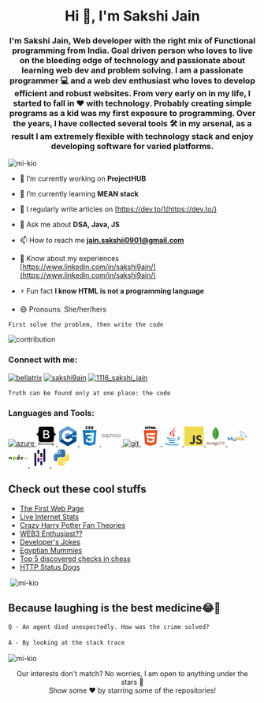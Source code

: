 <h1 align="center">Hi 👋, I'm Sakshi Jain</h1>
<h3 align="center">I'm Sakshi Jain, Web developer with the right mix of Functional programming from India. Goal driven person who loves to live on the bleeding edge of technology and passionate about learning web dev and problem solving. I am a passionate programmer 💻 and a web dev enthusiast who loves to develop efficient and robust websites. From very early on in my life, I started to fall in ❤️ with technology. Probably creating simple programs as a kid was my first exposure to programming. Over the years, I have collected several tools 🛠 in my arsenal, as a result I am extremely flexible with technology stack and enjoy developing software for varied platforms.</h3>

<p align="left"> <img src="https://komarev.com/ghpvc/?username=mi-kio&label=Profile%20views&color=0e75b6&style=flat" alt="mi-kio" /> </p>

- 🔭 I’m currently working on **ProjectHUB**

- 🌱 I’m currently learning **MEAN stack**

- 📝 I regularly write articles on [https://dev.to/](https://dev.to/)

- 💬 Ask me about **DSA, Java, JS**

- 📫 How to reach me **jain.sakshii0901@gmail.com**

- 📄 Know about my experiences [https://www.linkedin.com/in/sakshi9ain/](https://www.linkedin.com/in/sakshi9ain/)

- ⚡ Fun fact **I know HTML is not a programming language**

- 😄 Pronouns: She/her/hers

```
First solve the problem, then write the code
```

<img alt="contribution" src="https://github.com/ragavkumarv/ragavkumarv/blob/output/github-contribution-grid-snake.svg" />



<h3 align="left">Connect with me:</h3>
<p align="left">
<a href="https://dev.to/bellatrix" target="blank"><img align="center" src="https://raw.githubusercontent.com/rahuldkjain/github-profile-readme-generator/master/src/images/icons/Social/devto.svg" alt="bellatrix" height="30" width="40" /></a>
<a href="https://linkedin.com/in/sakshi9ain" target="blank"><img align="center" src="https://raw.githubusercontent.com/rahuldkjain/github-profile-readme-generator/master/src/images/icons/Social/linked-in-alt.svg" alt="sakshi9ain" height="30" width="40" /></a>
<a href="https://www.hackerrank.com/1116_sakshi_jain" target="blank"><img align="center" src="https://raw.githubusercontent.com/rahuldkjain/github-profile-readme-generator/master/src/images/icons/Social/hackerrank.svg" alt="1116_sakshi_jain" height="30" width="40" /></a>
<!-- <a href="https://www.leetcode.com/sakshijdkd" target="blank"><img align="center" src="https://raw.githubusercontent.com/rahuldkjain/github-profile-readme-generator/master/src/images/icons/Social/leet-code.svg" alt="sakshijdkd" height="30" width="40" /></a> -->
</p>


```
Truth can be found only at one place: the code
```


<h3 align="left">Languages and Tools:</h3>
<p align="left"> <a href="https://azure.microsoft.com/en-in/" target="_blank" rel="noreferrer"> <img src="https://www.vectorlogo.zone/logos/microsoft_azure/microsoft_azure-icon.svg" alt="azure" width="40" height="40"/> </a> <a href="https://getbootstrap.com" target="_blank" rel="noreferrer"> <img src="https://raw.githubusercontent.com/devicons/devicon/master/icons/bootstrap/bootstrap-plain-wordmark.svg" alt="bootstrap" width="40" height="40"/> </a> <a href="https://www.w3schools.com/cpp/" target="_blank" rel="noreferrer"> <img src="https://raw.githubusercontent.com/devicons/devicon/master/icons/cplusplus/cplusplus-original.svg" alt="cplusplus" width="40" height="40"/> </a> <a href="https://www.w3schools.com/css/" target="_blank" rel="noreferrer"> <img src="https://raw.githubusercontent.com/devicons/devicon/master/icons/css3/css3-original-wordmark.svg" alt="css3" width="40" height="40"/> </a> <a href="https://expressjs.com" target="_blank" rel="noreferrer"> <img src="https://raw.githubusercontent.com/devicons/devicon/master/icons/express/express-original-wordmark.svg" alt="express" width="40" height="40"/> </a> <a href="https://git-scm.com/" target="_blank" rel="noreferrer"> <img src="https://www.vectorlogo.zone/logos/git-scm/git-scm-icon.svg" alt="git" width="40" height="40"/> </a> <a href="https://www.w3.org/html/" target="_blank" rel="noreferrer"> <img src="https://raw.githubusercontent.com/devicons/devicon/master/icons/html5/html5-original-wordmark.svg" alt="html5" width="40" height="40"/> </a> <a href="https://www.java.com" target="_blank" rel="noreferrer"> <img src="https://raw.githubusercontent.com/devicons/devicon/master/icons/java/java-original.svg" alt="java" width="40" height="40"/> </a> <a href="https://developer.mozilla.org/en-US/docs/Web/JavaScript" target="_blank" rel="noreferrer"> <img src="https://raw.githubusercontent.com/devicons/devicon/master/icons/javascript/javascript-original.svg" alt="javascript" width="40" height="40"/> </a> <a href="https://www.mongodb.com/" target="_blank" rel="noreferrer"> <img src="https://raw.githubusercontent.com/devicons/devicon/master/icons/mongodb/mongodb-original-wordmark.svg" alt="mongodb" width="40" height="40"/> </a> <a href="https://www.mysql.com/" target="_blank" rel="noreferrer"> <img src="https://raw.githubusercontent.com/devicons/devicon/master/icons/mysql/mysql-original-wordmark.svg" alt="mysql" width="40" height="40"/> </a> <a href="https://nodejs.org" target="_blank" rel="noreferrer"> <img src="https://raw.githubusercontent.com/devicons/devicon/master/icons/nodejs/nodejs-original-wordmark.svg" alt="nodejs" width="40" height="40"/> </a> <a href="https://pandas.pydata.org/" target="_blank" rel="noreferrer"> <img src="https://raw.githubusercontent.com/devicons/devicon/2ae2a900d2f041da66e950e4d48052658d850630/icons/pandas/pandas-original.svg" alt="pandas" width="40" height="40"/> </a> <a href="https://www.python.org" target="_blank" rel="noreferrer"> <img src="https://raw.githubusercontent.com/devicons/devicon/master/icons/python/python-original.svg" alt="python" width="40" height="40"/> </a> </p>


## Check out these cool stuffs

- [The First Web Page](https://datatracker.ietf.org/doc/html/rfc1983)
- [Live Internet Stats](https://www.internetlivestats.com/)
- [Crazy Harry Potter Fan Theories](https://screenrant.com/harry-potter-fan-theories-possibly-true/)
- [WEB3 Enthusiast??](https://dev.to/bellatrix/series/16596)
- [Developer's Jokes](https://dev.to/dailydeveloperjokes)
- [Egyptian Mummies](https://youtu.be/-obKX-mqjXQ)
- [Top 5 discovered checks in chess](https://www.youtube.com/watch?v=fxHZl3SSEB4)
- [HTTP Status Dogs](https://httpstatusdogs.com/)

<p>&nbsp;<img align="center" src="https://github-readme-stats.vercel.app/api?username=mi-kio&show_icons=true&locale=en" alt="mi-kio" /></p>


## Because laughing is the best medicine😂🤣

```
Q - An agent died unexpectedly. How was the crime solved?

A - By looking at the stack trace
```

<p><img align="center" src="https://github-readme-streak-stats.herokuapp.com/?user=mi-kio&" alt="mi-kio" /></p>


<p align="center">
 Our interests don't match? No worries, I am open to anything under the stars 🌟<br>
 Show some ❤️ by starring some of the repositories!
          </p>
